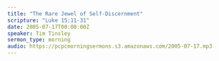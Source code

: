 ```yaml
---
title: "The Rare Jewel of Self-Discernment"
scripture: "Luke 15:11-31"
date: 2005-07-17T00:00:00Z
speaker: Tim Tinsley
sermon_type: morning
audio: https://pcpcmorningsermons.s3.amazonaws.com/2005-07-17.mp3 
---
```



